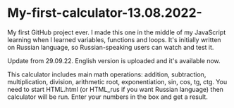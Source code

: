 # My-first-calculator-13.08.2022-
My first GitHub project ever. I made this one in the middle of my JavaScript learning when I learned variables, functions and loops.
It's initially written on Russian language, so Russian-speaking users can watch and test it.

Update from 29.09.22. English version is uploaded and it's available now.

This calculator includes main math operations: addition, subtraction, multiplication, division, arithmetic root, exponentiation, sin, cos, tg, ctg.
You need to start HTML.html (or HTML_rus if you want Russian language) then calculator will be run. Enter your numbers in the box and get a result.

